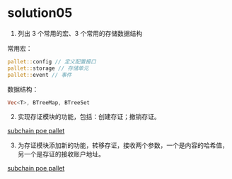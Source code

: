 # solution05

1. 列出 3 个常用的宏、3 个常用的存储数据结构

常用宏：

```Rust
pallet::config // 定义配置接口
pallet::storage // 存储单元
pallet::event // 事件
```

数据结构：

```Rust
Vec<T>, BTreeMap, BTreeSet
```

2. 实现存证模块的功能，包括：创建存证；撤销存证。

[subchain poe pallet](https://github.com/Akagi201/subchain/tree/master/pallets/poe)

3. 为存证模块添加新的功能，转移存证，接收两个参数，一个是内容的哈希值，另一个是存证的接收账户地址。

[subchain poe pallet](https://github.com/Akagi201/subchain/tree/master/pallets/poe)
